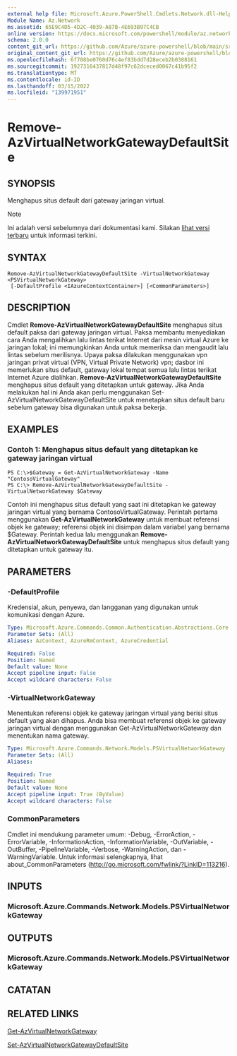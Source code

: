 ```yaml
---
external help file: Microsoft.Azure.PowerShell.Cmdlets.Network.dll-Help.xml
Module Name: Az.Network
ms.assetid: 65E9C4D5-4D2C-4039-A87B-4E693B97C4CB
online version: https://docs.microsoft.com/powershell/module/az.network/remove-azvirtualnetworkgatewaydefaultsite
schema: 2.0.0
content_git_url: https://github.com/Azure/azure-powershell/blob/main/src/Network/Network/help/Remove-AzVirtualNetworkGatewayDefaultSite.md
original_content_git_url: https://github.com/Azure/azure-powershell/blob/main/src/Network/Network/help/Remove-AzVirtualNetworkGatewayDefaultSite.md
ms.openlocfilehash: 6f708be0760d76c4ef83bdd7d28eceb2b0388161
ms.sourcegitcommit: 1927316437817d48f97c62dceced0067c41b95f2
ms.translationtype: MT
ms.contentlocale: id-ID
ms.lasthandoff: 03/15/2022
ms.locfileid: "139971951"
---
```

# Remove-AzVirtualNetworkGatewayDefaultSite

## SYNOPSIS
Menghapus situs default dari gateway jaringan virtual.

> [!NOTE]
>Ini adalah versi sebelumnya dari dokumentasi kami. Silakan [lihat versi terbaru](/powershell/module/az.network/remove-azvirtualnetworkgatewaydefaultsite) untuk informasi terkini.

## SYNTAX

```
Remove-AzVirtualNetworkGatewayDefaultSite -VirtualNetworkGateway <PSVirtualNetworkGateway>
 [-DefaultProfile <IAzureContextContainer>] [<CommonParameters>]
```

## DESCRIPTION
Cmdlet **Remove-AzVirtualNetworkGatewayDefaultSite** menghapus situs default paksa dari gateway jaringan virtual.
Paksa membantu menyediakan cara Anda mengalihkan lalu lintas terikat Internet dari mesin virtual Azure ke jaringan lokal; ini memungkinkan Anda untuk memeriksa dan mengaudit lalu lintas sebelum merilisnya.
Upaya paksa dilakukan menggunakan vpn jaringan privat virtual (VPN, Virtual Private Network) vpn; dasbor ini memerlukan situs default, gateway lokal tempat semua lalu lintas terikat Internet Azure dialihkan.
**Remove-AzVirtualNetworkGatewayDefaultSite** menghapus situs default yang ditetapkan untuk gateway.
Jika Anda melakukan hal ini Anda akan perlu menggunakan Set-AzVirtualNetworkGatewayDefaultSite untuk menetapkan situs default baru sebelum gateway bisa digunakan untuk paksa bekerja.

## EXAMPLES

### Contoh 1: Menghapus situs default yang ditetapkan ke gateway jaringan virtual
```
PS C:\>$Gateway = Get-AzVirtualNetworkGateway -Name "ContosoVirtualGateway"
PS C:\> Remove-AzVirtualNetworkGatewayDefaultSite -VirtualNetworkGateway $Gateway
```

Contoh ini menghapus situs default yang saat ini ditetapkan ke gateway jaringan virtual yang bernama ContosoVirtualGateway.
Perintah pertama menggunakan **Get-AzVirtualNetworkGateway** untuk membuat referensi objek ke gateway; referensi objek ini disimpan dalam variabel yang bernama $Gateway.
Perintah kedua lalu menggunakan **Remove-AzVirtualNetworkGatewayDefaultSite** untuk menghapus situs default yang ditetapkan untuk gateway itu.

## PARAMETERS

### -DefaultProfile
Kredensial, akun, penyewa, dan langganan yang digunakan untuk komunikasi dengan Azure.

```yaml
Type: Microsoft.Azure.Commands.Common.Authentication.Abstractions.Core.IAzureContextContainer
Parameter Sets: (All)
Aliases: AzContext, AzureRmContext, AzureCredential

Required: False
Position: Named
Default value: None
Accept pipeline input: False
Accept wildcard characters: False
```

### -VirtualNetworkGateway
Menentukan referensi objek ke gateway jaringan virtual yang berisi situs default yang akan dihapus.
Anda bisa membuat referensi objek ke gateway jaringan virtual dengan menggunakan Get-AzVirtualNetworkGateway dan menentukan nama gateway.

```yaml
Type: Microsoft.Azure.Commands.Network.Models.PSVirtualNetworkGateway
Parameter Sets: (All)
Aliases:

Required: True
Position: Named
Default value: None
Accept pipeline input: True (ByValue)
Accept wildcard characters: False
```

### CommonParameters
Cmdlet ini mendukung parameter umum: -Debug, -ErrorAction, -ErrorVariable, -InformationAction, -InformationVariable, -OutVariable, -OutBuffer, -PipelineVariable, -Verbose, -WarningAction, dan -WarningVariable. Untuk informasi selengkapnya, lihat about_CommonParameters (http://go.microsoft.com/fwlink/?LinkID=113216).

## INPUTS

### Microsoft.Azure.Commands.Network.Models.PSVirtualNetworkGateway

## OUTPUTS

### Microsoft.Azure.Commands.Network.Models.PSVirtualNetworkGateway

## CATATAN

## RELATED LINKS

[Get-AzVirtualNetworkGateway](./Get-AzVirtualNetworkGateway.md)

[Set-AzVirtualNetworkGatewayDefaultSite](./Set-AzVirtualNetworkGatewayDefaultSite.md)


